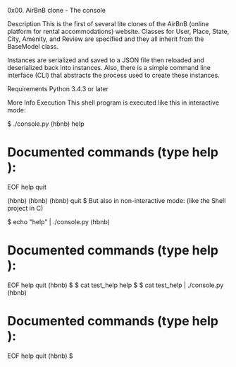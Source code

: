 0x00. AirBnB clone - The console

Description
This is the first of several lite clones of the AirBnB (online platform for rental accommodations) website. Classes for User, Place, State, City, Amenity, and Review are specified and they all inherit from the BaseModel class.

Instances are serialized and saved to a JSON file then reloaded and deserialized back into instances. Also, there is a simple command line interface (CLI) that abstracts the process used to create these instances.

Requirements
Python 3.4.3 or later

More Info
Execution
This shell program is executed like this in interactive mode:

$ ./console.py
(hbnb) help

# Documented commands (type help <topic>):

EOF help quit

(hbnb)
(hbnb)
(hbnb) quit
$
But also in non-interactive mode: (like the Shell project in C)

$ echo "help" | ./console.py
(hbnb)

# Documented commands (type help <topic>):

EOF help quit
(hbnb)
$
$ cat test_help
help
$
$ cat test_help | ./console.py
(hbnb)

# Documented commands (type help <topic>):

EOF help quit
(hbnb)
$
